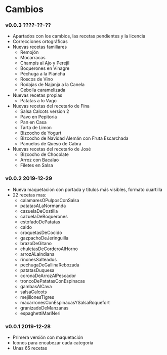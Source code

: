 # Cambios

### v0.0.3 ????-??-??

- Apartados con los cambios, las recetas pendientes y la licencia
- Correcciones ortográficas
- Nuevas recetas familiares
	- Remojón
	- Mocarracas
	- Champis al Ajo y Perejil
	- Boquerones en Vinagre
	- Pechuga a la Plancha
	- Roscos de Vino
	- Rodajas de Najanja a la Canela
	- Cebolla caramelizada
- Nuevas recetas propias
	- Patatas a lo Vago
- Nuevas recetas del recetario de Fina
	- Salsa Calcots version 2
	- Pavo en Pepitoria
	- Pan en Casa
	- Tarta de Limon
	- Bizcocho de Yogurt
	- Bizcocho de Navidad Alemán con Fruta Escarchada
	- Panuelos de Queso de Cabra
- Nuevas recetas del recetario de José
	- Bizcocho de Chocolate
	- Arroz con Bacalao
	- Filetes en Salsa

### v0.0.2 2019-12-29

- Nueva maquetacion con portada y titulos más visibles, formato cuartilla
- 22 recetas mas:
	- calamaresOPulposConSalsa
	- patatasALaNormanda
	- cazuelaDeCostilla
	- cazuelaDeBoquerones
	- estofadoDePatatas
	- caldo
	- croquetasDeCocido
	- gazpachoDeJeringuilla
	- brazoDeGitano
	- chuletasDeCorderoAlHorno
	- arrozALaIndiana
	- rinonesSalteados
	- pechugaDeGallinaRebozada
	- patatasDuquesa
	- coronaDeArrozAlPescador
	- troncoDePatatasConEspinacas
	- gambasAlCava
	- salsaCalcots
	- mejillonesTigres
	- macarronesConEspinacasYSalsaRoquefort
	- granizadoDeManzanas
	- espaghettiMariNeri

### v0.0.1 2019-12-28

- Primera versión con maquetación
- Iconos para encabezar cada categoría
- Unas 65 recetas



